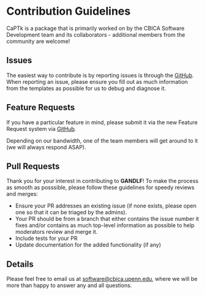 # Contribution Guidelines

CaPTk is a package that is primarily worked on by the CBICA Software Development team and its collaborators - additional members from the community are welcome!

## Issues

The easiest way to contribute is by reporting issues is through the [GitHub](https://github.com/FETS-AI/GANDLF/issues). 
When reporting an issue, please ensure you fill out as much information from the templates as possible for us to debug and diagnose it.

## Feature Requests

If you have a particular feature in mind, please submit it via the new Feature Request system via [GitHub](https://github.com/FETS-AI/GANDLF/issues). 

Depending on our bandwidth, one of the team members will get around to it (we will always respond ASAP).

## Pull Requests

Thank you for your interest in contributing to **GANDLF**! To make the process as smooth as posssible, please follow these guidelines for speedy reviews and merges:

- Ensure your PR addresses an existing issue (if none exists, please open one so that it can be triaged by the admins).
- Your PR should be from a branch that either contains the issue number it fixes and/or contains as much top-level information as possible to help moderators review and merge it.
- Include tests for your PR
- Update documentation for the added functionality (if any)

## Details

Please feel free to email us at software@cbica.upenn.edu, where we will be more than happy to answer any and all questions.
